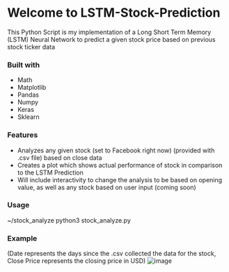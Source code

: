 # Welcome to LSTM-Stock-Prediction

This Python Script is my implementation of a Long Short Term Memory (LSTM) Neural Network to predict a given stock price based on previous stock ticker data

### Built with
* Math
* Matplotlib
* Pandas
* Numpy
* Keras
* Sklearn

### Features
* Analyzes any given stock (set to Facebook right now) (provided with .csv file) based on close data
* Creates a plot which shows actual performance of stock in comparison to the LSTM Prediction
* Will include interactivity to change the analysis to be based on opening value, as well as any stock based on user input (coming soon)

### Usage
~/stock_analyze python3 stock_analyze.py

### Example
(Date represents the days since the .csv collected the data for the stock, Close Price represents the closing price in USD)
![image](https://user-images.githubusercontent.com/77243976/163092778-9a59bdb7-7417-42f4-b27c-fe495f45eee0.png)
